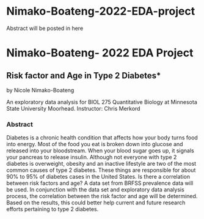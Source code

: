 # Nimako-Boateng-2022-EDA-project
Abstract will be posted in here
# Nimako-Boateng- 2022 EDA Project

## Risk factor and Age in Type 2 Diabetes*

by Nicole Nimako-Boateng

An exploratory data analysis for BIOL 275 Quantitative Biology at Minnesota State University Moorhead. Instructor: Chris Merkord

### Abstract

Diabetes is a chronic health condition that affects how your body turns food into energy. Most of the food you eat is broken down into glucose and released into your bloodstream. When your blood sugar goes up, it signals your pancreas to release insulin. Although not everyone with type 2 diabetes is overweight, obesity and an inactive lifestyle are two of the most common causes of type 2 diabetes. These things are responsible for about 90% to 95% of diabetes cases in the United States. Is there a correlation between risk factors and age? A data set from BRFSS prevalence data will be used. In conjunction with the data set and exploratory data analysis process, the correlation between the risk factor and age will be determined. Based on the results, this could better help current and future research efforts pertaining to type 2 diabetes.
